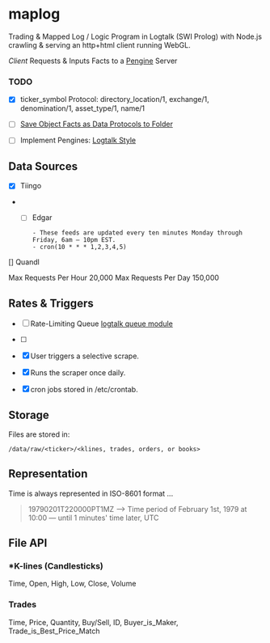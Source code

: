 # maplog
Trading &amp; Mapped Log / Logic Program in Logtalk (SWI Prolog) with Node.js crawling & serving an http+html client running WebGL.

*Client*
Requests & Inputs Facts to a [Pengine](https://www.swi-prolog.org/pldoc/doc_for?object=section(%27packages/pengines.html%27)) Server 

### TODO

- [x] ticker_symbol Protocol:   directory_location/1, exchange/1, denomination/1, asset_type/1, name/1
- [ ] [Save Object Facts as Data Protocols to Folder](https://github.com/LogtalkDotOrg/logtalk3/tree/ca394b5da94462c882007261115fd365a5d873c9/examples/serialization)
- [ ] Implement Pengines: [Logtalk Style](https://github.com/LogtalkDotOrg/logtalk3/tree/master/examples/pengines)


## Data Sources

- [x] Tiingo
- -[ ] Edgar
        
        - These feeds are updated every ten minutes Monday through Friday, 6am – 10pm EST.
        - cron(10 * * * 1,2,3,4,5)

[] Quandl

Max Requests Per Hour 20,000
Max Requests Per Day  150,000

## Rates & Triggers

- [ ] Rate-Limiting Queue [logtalk queue module](https://logtalk.org/docs/queuep_0.html)
- [ ] 

- [x] User triggers a selective scrape.
- [x] Runs the scraper once daily.
- [x] cron jobs stored in /etc/crontab.

## Storage

Files are stored in:

 `/data/raw/<ticker>/<klines, trades, orders, or books>`

## Representation

Time is always represented in ISO-8601 format ...

> 19790201T220000PT1MZ --> Time period of February 1st, 1979 at 10:00 — until 1 minutes' time later, UTC

## File API

### *K-lines (Candlesticks) 
Time, Open, High, Low, Close, Volume

### Trades
Time, Price, Quantity, Buy/Sell, ID, Buyer_is_Maker, Trade_is_Best_Price_Match

